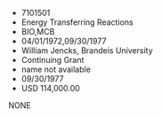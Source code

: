 * 7101501
* Energy Transferring Reactions
* BIO,MCB
* 04/01/1972,09/30/1977
* William Jencks, Brandeis University
* Continuing Grant
*   name not available
* 09/30/1977
* USD 114,000.00

NONE